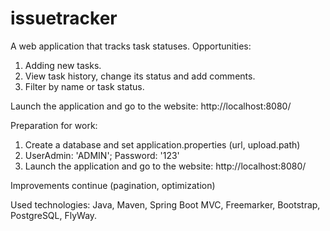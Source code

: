 # issuetracker
A web application that tracks task statuses.
Opportunities:
1. Adding new tasks.
2. View task history, change its status and add comments.
3. Filter by name or task status.

Launch the application and go to the website: http://localhost:8080/

Preparation for work:

1. Create a database and set application.properties (url, upload.path)
2. UserAdmin: 'ADMIN'; Password: '123'
3. Launch the application and go to the website: http://localhost:8080/

Improvements continue (pagination, optimization)

Used technologies: Java, Maven, Spring Boot MVC, Freemarker, Bootstrap, PostgreSQL, FlyWay.
